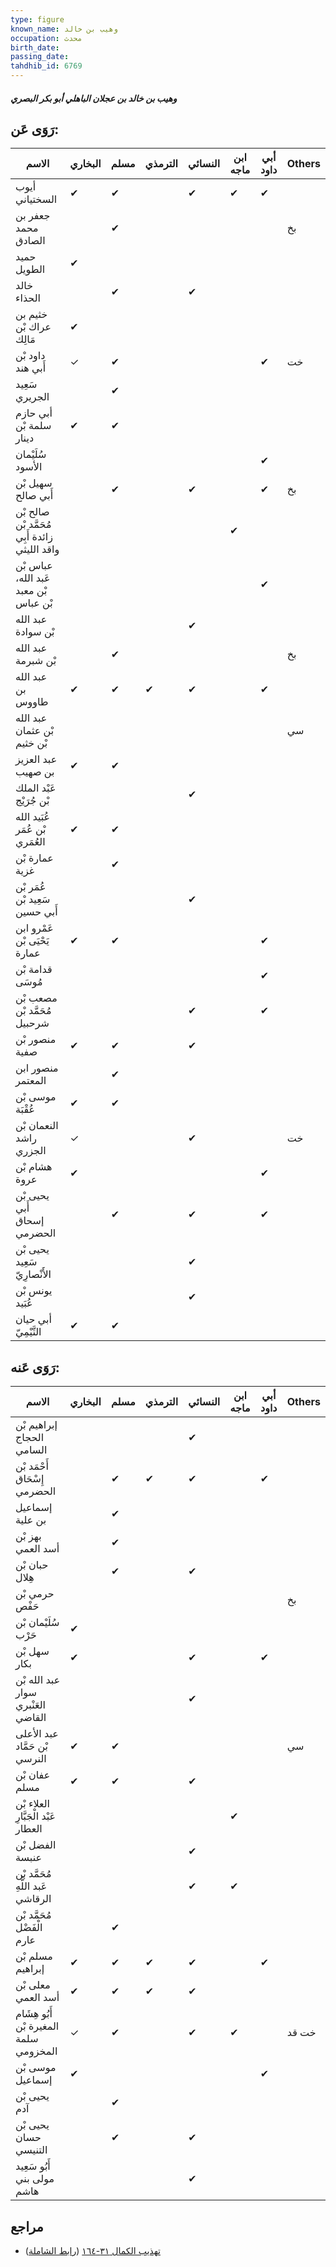 ```yaml
---
type: figure
known_name: وهيب بن خالد
occupation: محدث
birth_date:
passing_date:
tahdhib_id: 6769
---
```

##### وهيب بن خالد بن عجلان الباهلي أبو بكر البصري

## رَوَى عَن:
| الاسم                                         | البخاري | مسلم | الترمذي | النسائي | ابن ماجه | أبي داود | Others |
| --------------------------------------------- | ------- | ---- | ------- | ------- | -------- | -------- | ------ |
| أيوب السختياني                                | ✔       | ✔    |         | ✔       | ✔        | ✔        |        |
| جعفر بن محمد الصادق                           |         | ✔    |         |         |          |          | بخ     |
| حميد الطويل                                   | ✔       |      |         |         |          |          |        |
| خالد الحذاء                                   |         | ✔    |         | ✔       |          |          |        |
| خثيم بن عراك بْن مَالِك                       | ✔       |      |         |         |          |          |        |
| داود بْن أَبي هند                             | ✓       | ✔    |         |         |          | ✔        | خت     |
| سَعِيد الجريري                                |         | ✔    |         |         |          |          |        |
| أبي حازم سلمة بْن دينار                       | ✔       | ✔    |         |         |          |          |        |
| سُلَيْمان الأسود                              |         |      |         |         |          | ✔        |        |
| سهيل بْن أَبي صالح                            |         | ✔    |         | ✔       |          | ✔        | بخ     |
| صالح بْن مُحَمَّد بْن زائدة أَبِي واقد الليثي |         |      |         |         | ✔        |          |        |
| عباس بْن عَبد الله، بْن معبد بْن عباس         |         |      |         |         |          | ✔        |        |
| عبد الله بْن سوادة                            |         |      |         | ✔       |          |          |        |
| عبد الله بْن شبرمة                            |         | ✔    |         |         |          |          | بخ     |
| عبد الله بن طاووس                             | ✔       | ✔    | ✔       | ✔       |          | ✔        |        |
| عبد الله بْن عثمان بْن خثيم                   |         |      |         |         |          |          | سي     |
| عبد العزيز بن صهيب                            | ✔       | ✔    |         |         |          |          |        |
| عَبْد الملك بْن جُرَيْج                       |         |      |         | ✔       |          |          |        |
| عُبَيد الله بْن عُمَر العُمَري                | ✔       | ✔    |         |         |          |          |        |
| عمارة بْن غزية                                |         | ✔    |         |         |          |          |        |
| عُمَر بْن سَعِيد بْن أَبي حسين                |         |      |         | ✔       |          |          |        |
| عَمْرو ابن يَحْيَى بْن عمارة                  | ✔       | ✔    |         |         |          | ✔        |        |
| قدامة بْن مُوسَى                              |         |      |         |         |          | ✔        |        |
| مصعب بْن مُحَمَّد بْن شرحبيل                  |         |      |         | ✔       |          | ✔        |        |
| منصور بْن صفية                                | ✔       | ✔    |         | ✔       |          |          |        |
| منصور ابن المعتمر                             |         | ✔    |         |         |          |          |        |
| موسى بْن عُقْبَة                              | ✔       | ✔    |         |         |          |          |        |
| النعمان بْن راشد الجزري                       | ✓       |      |         | ✔       |          |          | خت     |
| هشام بْن عروة                                 | ✔       |      |         |         |          | ✔        |        |
| يحيى بْن أَبي إسحاق الحضرمي                   |         | ✔    |         | ✔       |          | ✔        |        |
| يحيى بْن سَعِيد الأَنْصارِيّ                  |         |      |         | ✔       |          |          |        |
| يونس بْن عُبَيد                               |         |      |         | ✔       |          |          |        |
| أبي حيان التَّيْمِيّ                          | ✔       | ✔    |         |         |          |          |        |
## رَوَى عَنه:
| الاسم                                  | البخاري | مسلم | الترمذي | النسائي | ابن ماجه | أبي داود | Others |
| -------------------------------------- | ------- | ---- | ------- | ------- | -------- | -------- | ------ |
| إبراهيم بْن الحجاج السامي              |         |      |         | ✔       |          |          |        |
| أَحْمَد بْن إِسْحَاق الحضرمي           |         | ✔    | ✔       | ✔       |          | ✔        |        |
| إسماعيل بن علية                        |         | ✔    |         |         |          |          |        |
| بهز بْن أسد العمي                      |         | ✔    |         |         |          |          |        |
| حبان بْن هِلال                         |         | ✔    |         | ✔       |          |          |        |
| حرمي بْن حَفْص                         |         |      |         |         |          |          | بخ     |
| سُلَيْمان بْن حَرْب                    | ✔       |      |         |         |          |          |        |
| سهل بْن بكار                           | ✔       |      |         | ✔       |          | ✔        |        |
| عبد الله بْن سوار العَنْبري القاضي     |         |      |         | ✔       |          |          |        |
| عبد الأعلى بْن حَمَّاد النرسي          | ✔       | ✔    |         |         |          |          | سي     |
| عفان بْن مسلم                          | ✔       | ✔    |         | ✔       |          |          |        |
| العلاء بْن عَبْد الْجَبَّارِ العطار    |         |      |         |         | ✔        |          |        |
| الفضل بْن عنبسة                        |         |      |         | ✔       |          |          |        |
| مُحَمَّد بْن عَبد اللَّهِ الرقاشي      |         |      |         | ✔       | ✔        |          |        |
| مُحَمَّد بْن الْفَضْل عارم             |         | ✔    |         |         |          |          |        |
| مسلم بْن إبراهيم                       | ✔       | ✔    | ✔       | ✔       |          | ✔        |        |
| معلى بْن أسد العمي                     | ✔       | ✔    | ✔       | ✔       |          |          |        |
| أَبُو هِشَام المغيرة بْن سلمة المخزومي | ✓       | ✔    |         | ✔       | ✔        |          | خت قد  |
| موسى بْن إسماعيل                       | ✔       |      |         |         |          | ✔        |        |
| يحيى بْن آدم                           |         | ✔    |         |         |          |          |        |
| يحيى بْن حسان التنيسي                  |         | ✔    |         | ✔       |          |          |        |
| أَبُو سَعِيد مولى بني هاشم             |         |      |         | ✔       |          |          |        |
## مراجع
- [تهذيب الكمال ٣١-١٦٤](obsidian://open?vault=Tahdhib-al-Kamal&file=Figures/٦٧٦٩-وهيب%20بن%20خالد%20بن%20عجلان%20الباهلي%20أبو%20بكر%20البصري) ([رابط الشاملة](https://shamela.ws/book/3722/16712))